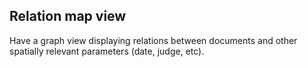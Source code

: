 ## Relation map view

Have a graph view displaying relations between documents and other spatially relevant parameters (date, judge, etc).